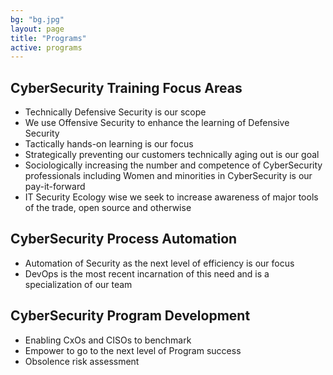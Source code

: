 ```yaml
---
bg: "bg.jpg"
layout: page
title: "Programs"
active: programs
---
```

## CyberSecurity Training Focus Areas
* Technically Defensive Security is our scope
* We use Offensive Security to enhance the learning of Defensive Security
* Tactically hands-on learning is our focus
* Strategically preventing our customers technically aging out is our goal
* Sociologically increasing the number and competence of CyberSecurity professionals including Women and minorities in CyberSecurity is our pay-it-forward
* IT Security Ecology wise we seek to increase awareness of major tools of the trade, open source and otherwise

## CyberSecurity Process Automation
* Automation of Security as the next level of efficiency is our focus
* DevOps is the most recent incarnation of this need and is a specialization of our team

## CyberSecurity Program Development
* Enabling CxOs and CISOs to benchmark
* Empower to go to the next level of Program success
* Obsolence risk assessment 
